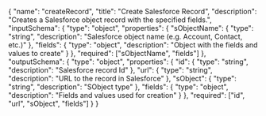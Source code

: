 {
  "name": "createRecord",
  "title": "Create Salesforce Record",
  "description": "Creates a Salesforce object record with the specified fields.",
  "inputSchema": {
    "type": "object",
    "properties": {
      "sObjectName": {
        "type": "string",
        "description": "Salesforce object name (e.g. Account, Contact, etc.)"
      },
      "fields": {
        "type": "object",
        "description": "Object with the fields and values to create"
      }
    },
    "required": ["sObjectName", "fields"]
  },
  "outputSchema": {
    "type": "object",
    "properties": {
      "id": { "type": "string", "description": "Salesforce record Id" },
      "url": { "type": "string", "description": "URL to the record in Salesforce" },
      "sObject": { "type": "string", "description": "SObject type" },
      "fields": { "type": "object", "description": "Fields and values used for creation" }
    },
    "required": ["id", "url", "sObject", "fields"]
  }
}
